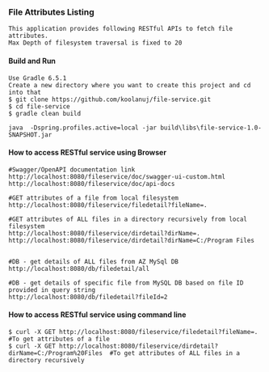 ### File Attributes Listing
    This application provides following RESTful APIs to fetch file attributes.
    Max Depth of filesystem traversal is fixed to 20

#### Build and Run
```shell
Use Gradle 6.5.1
Create a new directory where you want to create this project and cd into that
$ git clone https://github.com/koolanuj/file-service.git
$ cd file-service
$ gradle clean build

java  -Dspring.profiles.active=local -jar build\libs\file-service-1.0-SNAPSHOT.jar 
```

#### How to access RESTful service using Browser
```shell
#Swagger/OpenAPI documentation link
http://localhost:8080/fileservice/doc/swagger-ui-custom.html
http://localhost:8080/fileservice/doc/api-docs

#GET attributes of a file from local filesystem
http://localhost:8080/fileservice/filedetail?fileName=.

#GET attributes of ALL files in a directory recursively from local filesystem
http://localhost:8080/fileservice/dirdetail?dirName=.
http://localhost:8080/fileservice/dirdetail?dirName=C:/Program Files


#DB - get details of ALL files from AZ MySql DB
http://localhost:8080/db/filedetail/all

#DB - get details of specific file from MySQL DB based on file ID provided in query string
http://localhost:8080/db/filedetail?fileId=2

```

#### How to access RESTful service using command line
```shell
$ curl -X GET http://localhost:8080/fileservice/filedetail?fileName=.  #To get attributes of a file
$ curl -X GET http://localhost:8080/fileservice/dirdetail?dirName=C:/Program%20Files  #To get attributes of ALL files in a directory recursively
```